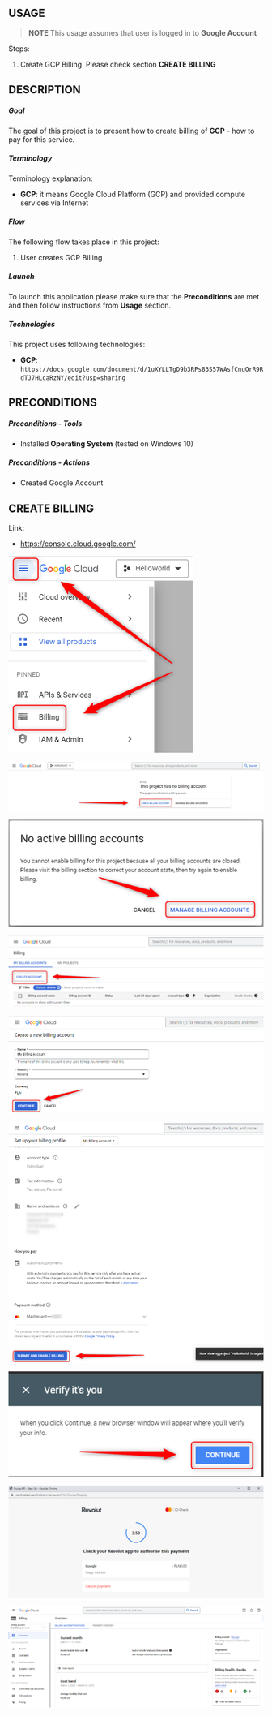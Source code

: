 USAGE
-----

> **NOTE** This usage assumes that user is logged in to **Google Account**

Steps:
1. Create GCP Billing. Please check section **CREATE BILLING**


DESCRIPTION
-----------

##### Goal
The goal of this project is to present how to create billing of **GCP** - how to pay for this service.

##### Terminology
Terminology explanation:
* **GCP**: it means Google Cloud Platform (GCP) and provided compute services via Internet

##### Flow
The following flow takes place in this project:
1. User creates GCP Billing

##### Launch
To launch this application please make sure that the **Preconditions** are met and then follow instructions from **Usage** section.

##### Technologies
This project uses following technologies:
* **GCP**: `https://docs.google.com/document/d/1uXYLLTgD9b3RPs83S57WAsfCnuOrR9RdTJ7HLcaRzNY/edit?usp=sharing`


PRECONDITIONS
-------------

##### Preconditions - Tools
* Installed **Operating System** (tested on Windows 10)

##### Preconditions - Actions
* Created Google Account


CREATE BILLING
--------------

Link:
* https://console.cloud.google.com/

![My Image](readme-images/billing-01.png)

![My Image](readme-images/billing-02.png)

![My Image](readme-images/billing-03.png)

![My Image](readme-images/billing-04.png)

![My Image](readme-images/billing-05.png)

![My Image](readme-images/billing-06.png)

![My Image](readme-images/billing-07.png)

![My Image](readme-images/billing-08.png)

![My Image](readme-images/billing-09.png)
